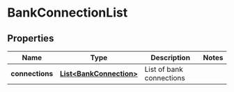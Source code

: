 
# BankConnectionList

## Properties
Name | Type | Description | Notes
------------ | ------------- | ------------- | -------------
**connections** | [**List&lt;BankConnection&gt;**](BankConnection.md) | List of bank connections | 



